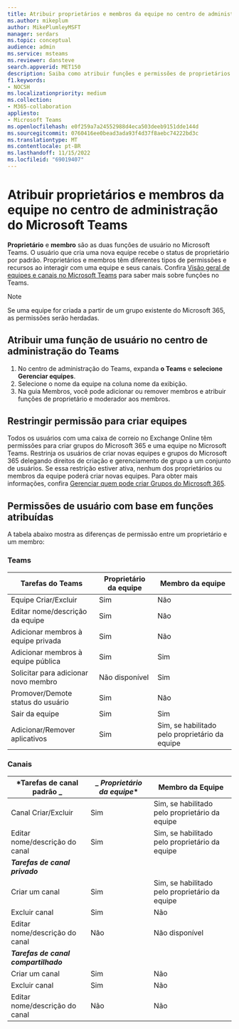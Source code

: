 ```yaml
---
title: Atribuir proprietários e membros da equipe no centro de administração do Microsoft Teams
ms.author: mikeplum
author: MikePlumleyMSFT
manager: serdars
ms.topic: conceptual
audience: admin
ms.service: msteams
ms.reviewer: dansteve
search.appverid: MET150
description: Saiba como atribuir funções e permissões de proprietários membros de equipe no Microsoft Teams, inclusive permissões para criar equipes.
f1.keywords:
- NOCSH
ms.localizationpriority: medium
ms.collection:
- M365-collaboration
appliesto:
- Microsoft Teams
ms.openlocfilehash: e0f259a7a24552988d4eca503deeb9151dde144d
ms.sourcegitcommit: 0760416ee0bead3ada93f4d37f8aebc74222bd3c
ms.translationtype: MT
ms.contentlocale: pt-BR
ms.lasthandoff: 11/15/2022
ms.locfileid: "69019407"
---
```

# <a name="assign-team-owners-and-members-in-microsoft-teams-admin-center"></a>Atribuir proprietários e membros da equipe no centro de administração do Microsoft Teams

**Proprietário** e **membro** são as duas funções de usuário no Microsoft Teams. O usuário que cria uma nova equipe recebe o status de proprietário por padrão. Proprietários e membros têm diferentes tipos de permissões e recursos ao interagir com uma equipe e seus canais. Confira [Visão geral de equipes e canais no Microsoft Teams](teams-channels-overview.md) para saber mais sobre funções no Teams.

> [!NOTE]
> Se uma equipe for criada a partir de um grupo existente do Microsoft 365, as permissões serão herdadas.

## <a name="assign-a-user-role-in-teams-admin-center"></a>Atribuir uma função de usuário no centro de administração do Teams

1. No centro de administração do Teams, expanda **o Teams** e **selecione Gerenciar equipes**.
2. Selecione o nome da equipe na coluna nome da exibição.
3. Na guia Membros, você pode adicionar ou remover membros e atribuir funções de proprietário e moderador aos membros.

## <a name="restrict-permission-to-create-teams"></a>Restringir permissão para criar equipes

Todos os usuários com uma caixa de correio no Exchange Online têm permissões para criar grupos do Microsoft 365 e uma equipe no Microsoft Teams. Restrinja os usuários de criar novas equipes e grupos do Microsoft 365 delegando direitos de criação e gerenciamento de grupo a um conjunto de usuários. Se essa restrição estiver ativa, nenhum dos proprietários ou membros da equipe poderá criar novas equipes. Para obter mais informações, confira [Gerenciar quem pode criar Grupos do Microsoft 365](https://support.office.com/article/manage-who-can-create-office-365-groups-4c46c8cb-17d0-44b5-9776-005fced8e618).

## <a name="user-permissions-based-on-assigned-roles"></a>Permissões de usuário com base em funções atribuídas

A tabela abaixo mostra as diferenças de permissão entre um proprietário e um membro:

### <a name="teams"></a>Teams

|Tarefas do Teams| Proprietário da equipe | Membro da equipe |
|---------|---------|---------|
|Equipe Criar/Excluir  |    Sim     |     Não    |
|Editar nome/descrição da equipe   |     Sim    |     Não     |
|Adicionar membros à equipe privada    |     Sim    |  Não |
|Adicionar membros à equipe pública    |     Sim    |     Sim   |
|Solicitar para adicionar novo membro   |     Não disponível    |    Sim   |
|Promover/Demote status do usuário | Sim | Não |
|Sair da equipe  |    Sim     |     Sim    |
|Adicionar/Remover aplicativos   |     Sim    |     Sim, se habilitado pelo proprietário da equipe     |

### <a name="channels"></a>Canais

|***Tarefas de canal padrão** _ | _ *Proprietário da equipe** | **Membro da Equipe**|
|----|----|----|
|Canal Criar/Excluir  |     Sim    |    Sim, se habilitado pelo proprietário da equipe      |
|Editar nome/descrição do canal    |    Sim     |     Sim, se habilitado pelo proprietário da equipe    |
|***Tarefas de canal privado***|
|Criar um canal    |    Sim     |    Sim, se habilitado pelo proprietário da equipe      |
|Excluir canal    |    Sim     |    Não     |
|Editar nome/descrição do canal |     Não    |    Não disponível     |
|***Tarefas de canal compartilhado***
|Criar um canal    |    Sim     |     Não    |
|Excluir canal | Sim | Não |
|Editar nome/descrição do canal    |    Não     |     Não    |

